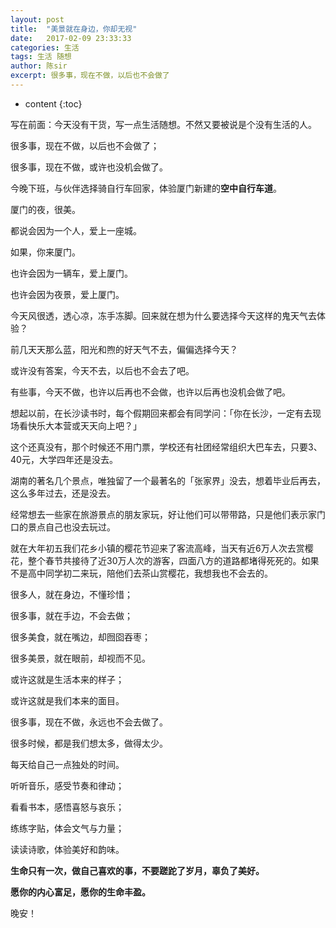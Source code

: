 ```yaml
---
layout: post
title:  "美景就在身边，你却无视"
date:   2017-02-09 23:33:33
categories: 生活
tags: 生活 随想
author: 陈sir
excerpt: 很多事，现在不做，以后也不会做了
---
```


* content
{:toc}

写在前面：今天没有干货，写一点生活随想。不然又要被说是个没有生活的人。

很多事，现在不做，以后也不会做了；

很多事，现在不做，或许也没机会做了。

今晚下班，与伙伴选择骑自行车回家，体验厦门新建的**空中自行车道**。

厦门的夜，很美。

都说会因为一个人，爱上一座城。

如果，你来厦门。

也许会因为一辆车，爱上厦门。

也许会因为夜景，爱上厦门。

今天风很透，透心凉，冻手冻脚。回来就在想为什么要选择今天这样的鬼天气去体验？

前几天天那么蓝，阳光和煦的好天气不去，偏偏选择今天？

或许没有答案，今天不去，以后也不会去了吧。

有些事，今天不做，也许以后再也不会做，也许以后再也没机会做了吧。

想起以前，在长沙读书时，每个假期回来都会有同学问：「你在长沙，一定有去现场看快乐大本营或天天向上吧？」

这个还真没有，那个时候还不用门票，学校还有社团经常组织大巴车去，只要3、40元，大学四年还是没去。

湖南的著名几个景点，唯独留了一个最著名的「张家界」没去，想着毕业后再去，这么多年过去，还是没去。

经常想去一些家在旅游景点的朋友家玩，好让他们可以带带路，只是他们表示家门口的景点自己也没去玩过。

就在大年初五我们花乡小镇的樱花节迎来了客流高峰，当天有近6万人次去赏樱花，整个春节共接待了近30万人次的游客，四面八方的道路都堵得死死的。如果不是高中同学初二来玩，陪他们去茶山赏樱花，我想我也不会去的。

很多人，就在身边，不懂珍惜；

很多事，就在手边，不会去做；

很多美食，就在嘴边，却囫囵吞枣；

很多美景，就在眼前，却视而不见。

或许这就是生活本来的样子；

或许这就是我们本来的面目。

很多事，现在不做，永远也不会去做了。

很多时候，都是我们想太多，做得太少。

每天给自己一点独处的时间。

听听音乐，感受节奏和律动；

看看书本，感悟喜怒与哀乐；

练练字贴，体会文气与力量；

读读诗歌，体验美好和韵味。

**生命只有一次，做自己喜欢的事，不要蹉跎了岁月，辜负了美好。**

**愿你的内心富足，愿你的生命丰盈。**

晚安！
